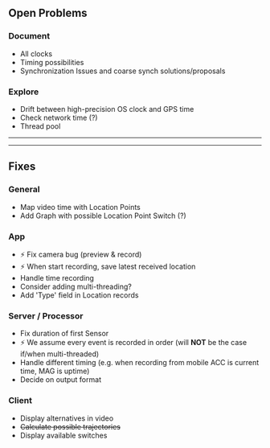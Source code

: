 ## Open Problems

### Document
* All clocks
* Timing possibilities
* Synchronization Issues and coarse synch solutions/proposals

### Explore
* Drift between high-precision OS clock and GPS time
* Check network time (?)
* Thread pool

-----
-----


## Fixes

### General
* Map video time with Location Points
* Add Graph with possible Location Point Switch (?)

### App
*  :zap: Fix camera bug (preview & record)
*  :zap: When start recording, save latest received location
* Handle time recording
* Consider adding multi-threading?
* Add 'Type' field in Location records

### Server / Processor
* Fix duration of first Sensor
* :zap: We assume every event is recorded in order (will **NOT** be the case if/when multi-threaded)
* Handle different timing (e.g. when recording from mobile ACC is current time, MAG is uptime)
* Decide on output format



### Client
* Display alternatives in video
* ~~Calculate possible trajectories~~
* Display available switches
